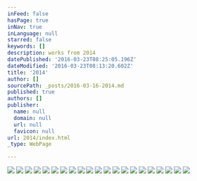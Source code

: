 ```yaml
---
inFeed: false
hasPage: true
inNav: true
inLanguage: null
starred: false
keywords: []
description: works from 2014
datePublished: '2016-03-23T08:25:05.196Z'
dateModified: '2016-03-23T08:13:20.602Z'
title: '2014'
author: []
sourcePath: _posts/2016-03-16-2014.md
published: true
authors: []
publisher:
  name: null
  domain: null
  url: null
  favicon: null
url: 2014/index.html
_type: WebPage

---
```

![](https://the-grid-user-content.s3-us-west-2.amazonaws.com/8e988277-b18d-48c0-a754-33dc84864731.jpg)
![](https://the-grid-user-content.s3-us-west-2.amazonaws.com/71e2fb02-b9a1-4ff2-8be3-fe13e881a191.jpg)
![](https://the-grid-user-content.s3-us-west-2.amazonaws.com/f54656d0-7d2f-4e16-9074-c36abfea3287.jpg)
![](https://the-grid-user-content.s3-us-west-2.amazonaws.com/e0d62255-96d8-4072-82bb-be35cab60413.jpg)
![](https://the-grid-user-content.s3-us-west-2.amazonaws.com/ea9cd37f-7c79-4ebf-ba08-d3f53f20d004.jpg)
![](https://the-grid-user-content.s3-us-west-2.amazonaws.com/8fb268fc-c5ad-4cef-bb50-b85b9d5a25a2.jpg)
![](https://the-grid-user-content.s3-us-west-2.amazonaws.com/e1aa7cbb-c86f-46ab-b3eb-6ad67efc03a0.jpg)
![](https://the-grid-user-content.s3-us-west-2.amazonaws.com/cba52fcc-6f6d-45f7-bfb6-5dda41435c68.jpg)
![](https://the-grid-user-content.s3-us-west-2.amazonaws.com/d3fc0102-36da-4090-999c-4d3f5be33489.jpg)
![](https://the-grid-user-content.s3-us-west-2.amazonaws.com/3455ed7f-7a63-43d6-a4ba-6300f85e2ed9.jpg)
![](https://the-grid-user-content.s3-us-west-2.amazonaws.com/f71bb0ef-d4bd-47b2-939f-9bd5037f34db.jpg)
![](https://the-grid-user-content.s3-us-west-2.amazonaws.com/b032fdc8-3672-4f3f-b556-f16a2904b2e2.jpg)
![](https://the-grid-user-content.s3-us-west-2.amazonaws.com/f3a1fe20-7b49-4df2-9fcd-408bf81c4d15.jpg)
![](https://the-grid-user-content.s3-us-west-2.amazonaws.com/375c5417-a2fc-4874-bdbe-6462c4b8863b.jpg)
![](https://the-grid-user-content.s3-us-west-2.amazonaws.com/6b6a9a6b-b628-415a-8011-4bacabac9fef.jpg)
![](https://the-grid-user-content.s3-us-west-2.amazonaws.com/14adab59-cc08-4b6c-9d04-d773a2ac67c5.jpg)
![](https://the-grid-user-content.s3-us-west-2.amazonaws.com/6025a86d-4af5-48e2-8dac-319c18a2201d.jpg)
![](https://the-grid-user-content.s3-us-west-2.amazonaws.com/baf0d6a6-440d-42bb-aff6-7a1a4aedecfb.jpg)
![](https://the-grid-user-content.s3-us-west-2.amazonaws.com/868bda87-38dd-41bf-abb7-b78f17732c2e.jpg)
![](https://the-grid-user-content.s3-us-west-2.amazonaws.com/4670ceb7-d6a5-4a0a-a31f-c85ff1a95c45.jpg)
![](https://the-grid-user-content.s3-us-west-2.amazonaws.com/9fb79125-991a-4288-9f62-e15b05bb3bcc.jpg)